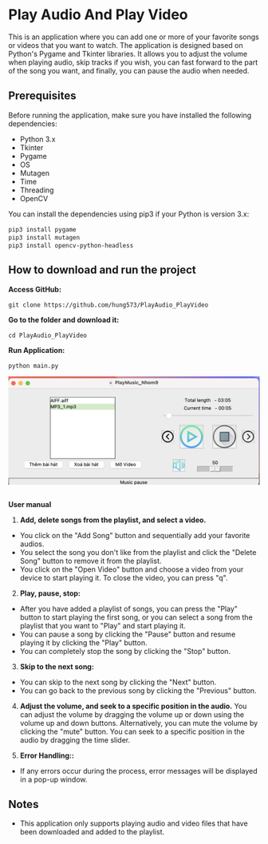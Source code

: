 # Play Audio And Play Video

This is an application where you can add one or more of your favorite songs or videos that you want to watch. The application is designed based on Python's Pygame and Tkinter libraries. It allows you to adjust the volume when playing audio, skip tracks if you wish, you can fast forward to the part of the song you want, and finally, you can pause the audio when needed.

## Prerequisites

Before running the application, make sure you have installed the following dependencies:

- Python 3.x
- Tkinter
- Pygame
- OS
- Mutagen
- Time
- Threading
- OpenCV

You can install the dependencies using pip3 if your Python is version 3.x:

```
pip3 install pygame
pip3 install mutagen
pip3 install opencv-python-headless
```
## How to download and run the project

**Access GitHub:**
```
git clone https://github.com/hung573/PlayAudio_PlayVideo
```
**Go to the folder and download it:** 
```
cd PlayAudio_PlayVideo
```
**Run Application:** 
```
python main.py
```
![UI_Main](img/UI_main.png)
```
```
**User manual** 
1. **Add, delete songs from the playlist, and select a video.**
- You click on the "Add Song" button and sequentially add your favorite audios.
- You select the song you don't like from the playlist and click the "Delete Song" button to remove it from the playlist.
- You click on the "Open Video" button and choose a video from your device to start playing it. To close the video, you can press "q".

2. **Play, pause, stop:**
- After you have added a playlist of songs, you can press the "Play" button to start playing the first song, or you can select a song from the playlist that you want to "Play" and start playing it.
- You can pause a song by clicking the "Pause" button and resume playing it by clicking the "Play" button.
- You can completely stop the song by clicking the "Stop" button.

3. **Skip to the next song:**
- You can skip to the next song by clicking the "Next" button.
- You can go back to the previous song by clicking the "Previous" button.

4. **Adjust the volume, and seek to a specific position in the audio.**
You can adjust the volume by dragging the volume up or down using the volume up and down buttons. Alternatively, you can mute the volume by clicking the "mute" button.
You can seek to a specific position in the audio by dragging the time slider.

5. **Error Handling::**
- If any errors occur during the process, error messages will be displayed in a pop-up window.

## Notes

- This application only supports playing audio and video files that have been downloaded and added to the playlist.
